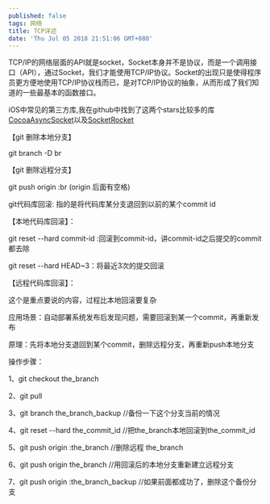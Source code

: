 ```yaml
---
published: false
tags: 网络
title: TCP详述
date: 'Thu Jul 05 2018 21:51:06 GMT+080'
---
```

TCP/IP的网络层面的API就是socket，Socket本身并不是协议，而是一个调用接口（API），通过Socket，我们才能使用TCP/IP协议。Socket的出现只是使得程序员更方便地使用TCP/IP协议栈而已，是对TCP/IP协议的抽象，从而形成了我们知道的一些最基本的函数接口。

iOS中常见的第三方库,我在github中找到了这两个stars比较多的库[CocoaAsyncSocket](https://github.com/robbiehanson/CocoaAsyncSocket)以及[SocketRocket](https://github.com/facebook/SocketRocket)


【git 删除本地分支】

git branch -D br

 

【git 删除远程分支】

git push origin :br  (origin 后面有空格)

 

git代码库回滚: 指的是将代码库某分支退回到以前的某个commit id

【本地代码库回滚】：

git reset --hard commit-id :回滚到commit-id，讲commit-id之后提交的commit都去除

git reset --hard HEAD~3：将最近3次的提交回滚

 

【远程代码库回滚】：

这个是重点要说的内容，过程比本地回滚要复杂

应用场景：自动部署系统发布后发现问题，需要回滚到某一个commit，再重新发布

原理：先将本地分支退回到某个commit，删除远程分支，再重新push本地分支

操作步骤：

1、git checkout the_branch

2、git pull

3、git branch the_branch_backup //备份一下这个分支当前的情况

4、git reset --hard the_commit_id //把the_branch本地回滚到the_commit_id

5、git push origin :the_branch //删除远程 the_branch

6、git push origin the_branch //用回滚后的本地分支重新建立远程分支

7、git push origin :the_branch_backup //如果前面都成功了，删除这个备份分支
